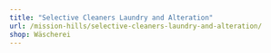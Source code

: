 ```yaml
---
title: "Selective Cleaners Laundry and Alteration"
url: /mission-hills/selective-cleaners-laundry-and-alteration/
shop: Wäscherei
---
```

